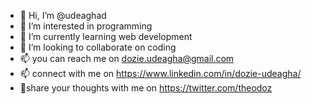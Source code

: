 - 👋 Hi, I’m @udeaghad
- 👀 I’m interested in programming
- 🌱 I’m currently learning web development
- 💞️ I’m looking to collaborate on coding
- 📫 you can reach me on dozie.udeagha@gmail.com
- 📫 connect with me on https://www.linkedin.com/in/dozie-udeagha/
- 👋share your thoughts with me on https://twitter.com/theodoz

<!---
udeaghad/udeaghad is a ✨ special ✨ repository because its `README.md` (this file) appears on your GitHub profile.
You can click the Preview link to take a look at your changes.
--->
